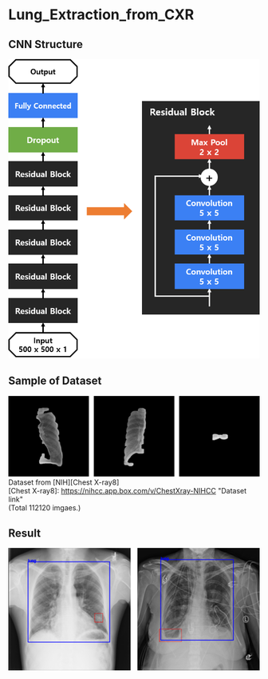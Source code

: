 Lung_Extraction_from_CXR
========================

CNN Structure
-------------
![CNN Structure](./readme/model.png)

Sample of Dataset
-----------------
![Data sample](./readme/datasample.png)
Dataset from [NIH][Chest X-ray8]  
[Chest X-ray8]: https://nihcc.app.box.com/v/ChestXray-NIHCC "Dataset link"  
(Total 112120 imgaes.)  

Result
------
![Data sample](./readme/result.png)
